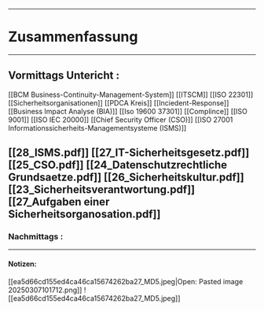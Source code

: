 

___

# Zusammenfassung








----

## Vormittags Untericht : 


[[BCM Business-Continuity-Management-System]]
[[ITSCM]]
[[ISO 22301]]
[[Sicherheitsorganisationen]]
[[PDCA Kreis]]
[[Inciedent-Response]]
[[Business Impact Analyse (BIA)]]
[[Iso 19600 37301]]
[[Complince]]
[[ISO 9001]]
[[ISO IEC 20000]]
[[Chief Security Officer (CSO)]]
[[ISO 27001 Informationssicherheits-Managementsysteme (ISMS)]]



[[28_ISMS.pdf]]
[[27_IT-Sicherheitsgesetz.pdf]]
[[25_CSO.pdf]]
[[24_Datenschutzrechtliche Grundsaetze.pdf]]
[[26_Sicherheitskultur.pdf]]
[[23_Sicherheitsverantwortung.pdf]]
[[27_Aufgaben einer Sicherheitsorganosation.pdf]]
----

### Nachmittags :







___

#### Notizen: 
[[ea5d66cd155ed4ca46ca15674262ba27_MD5.jpeg|Open: Pasted image 20250307101712.png]]
![[ea5d66cd155ed4ca46ca15674262ba27_MD5.jpeg]]


